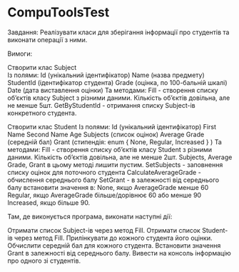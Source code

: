# CompuToolsTest
Завдання: Реалізувати класи для зберігання інформації про студентів та виконати операції з ними.

Вимоги:

Створити клас Subject  
   Із полями:
Id (унікальний ідентифікатор)
Name (назва предмету)
StudentId (ідентифікатор студента)
Grade (оцінка, по 100-бальній шкалі)
Date (дата виставлення оцінки)
              Та методами:
Fill - створення списку об’єктів класу Subject з різними даними. Кількість об’єктів довільна, але не менше 5шт.
GetByStudentId - отримання списку Subject-ів конкретного студента.

Створити клас Student
 Iз полями:
Id (унікальний ідентифікатор)
First Name
Second Name
Age
Subjects (список оцінок)
Average Grade (середній бал)
Grant (стипендія: enum { None, Regular, Increased } )
            Та методами:
Fill - створення списку об’єктів класу Student з різними даними. Кількість об’єктів довільна, але не менше 2шт. Subjects, Average Grade, Grant  в цьому методі лишити пустим.
SetSubjects - заповнення списку оцінок для поточного студента
CalculateAverageGrade - обчислення середнього балу
SetGrant - в залежності від середнього балу встановити значення в:
None, якщо AverageGrade менше 60
Regular, якщо AverageGrade більше/дорівнює 60 або менше 90
Increased, якщо більше 90.

Там, де виконується програма, виконати наступні дії:

Отримати список Subject-ів через метод Fill.
Отримати список Student-ів через метод Fill.
Прилінкувати до кожного студента його оцінки.
Обчислити середній бал для кожного студента.
Встановити значення Grant в залежності від середнього балу.
Вивести на консоль інформацію про одного зі студентів.
